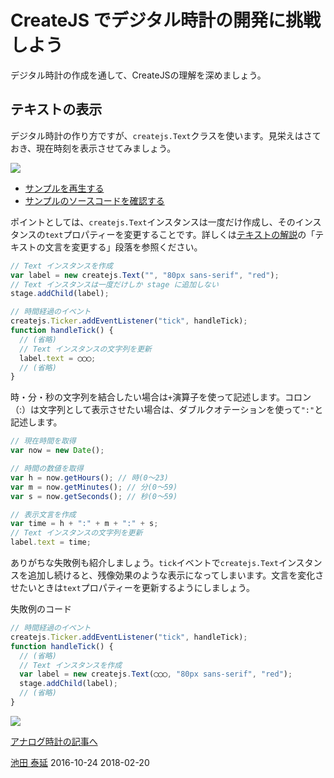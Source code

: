 # CreateJS でデジタル時計の開発に挑戦しよう

デジタル時計の作成を通して、CreateJSの理解を深めましょう。

## テキストの表示

デジタル時計の作り方ですが、`createjs.Text`クラスを使います。見栄えはさておき、現在時刻を表示させてみましょう。

![](../imgs/clock_digital_simple.html.png)

- [サンプルを再生する](https://ics-creative.github.io/tutorial-createjs/samples/clock_digital_simple.html)
- [サンプルのソースコードを確認する](../samples/clock_digital_simple.html)

ポイントとしては、`createjs.Text`インスタンスは一度だけ作成し、そのインスタンスの`text`プロパティーを変更することです。詳しくは[テキストの解説](text.md)の「テキストの文言を変更する」段落を参照ください。

```js
// Text インスタンスを作成
var label = new createjs.Text("", "80px sans-serif", "red");
// Text インスタンスは一度だけしか stage に追加しない
stage.addChild(label);

// 時間経過のイベント
createjs.Ticker.addEventListener("tick", handleTick);
function handleTick() {
  // (省略)
  // Text インスタンスの文字列を更新
  label.text = ◯◯◯;
  // (省略)
}
```

時・分・秒の文字列を結合したい場合は`+`演算子を使って記述します。コロン（:）は文字列として表示させたい場合は、ダブルクオテーションを使って`":"`と記述します。

```js
// 現在時間を取得
var now = new Date();

// 時間の数値を取得
var h = now.getHours(); // 時(0〜23)
var m = now.getMinutes(); // 分(0〜59)
var s = now.getSeconds(); // 秒(0〜59)

// 表示文言を作成
var time = h + ":" + m + ":" + s;
// Text インスタンスの文字列を更新
label.text = time;
```


ありがちな失敗例も紹介しましょう。`tick`イベントで`createjs.Text`インスタンスを追加し続けると、残像効果のような表示になってしまいます。文言を変化させたいときは`text`プロパティーを更新するようにしましょう。


失敗例のコード

```js
// 時間経過のイベント
createjs.Ticker.addEventListener("tick", handleTick);
function handleTick() {
  // (省略)
  // Text インスタンスを作成
  var label = new createjs.Text(◯◯◯, "80px sans-serif", "red");
  stage.addChild(label);
  // (省略)
}
```

![](../imgs/clock_digital_simple_miss.html.png)


[アナログ時計の記事へ](clock_digital.md)

<article-author>[池田 泰延](https://twitter.com/clockmaker)</article-author>
<article-date-published>2016-10-24</article-date-published>
<article-date-modified>2018-02-20</article-date-modified>

